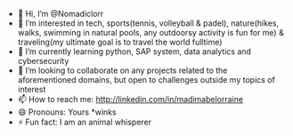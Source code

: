 - 👋 Hi, I’m @Nomadiclorr
- 👀 I’m interested in tech, sports(tennis, volleyball & padel), nature(hikes, walks, swimming in natural pools, any outdoorsy activity is fun for me) & traveling(my ultimate goal is to travel the world fulltime)
- 🌱 I’m currently learning python, SAP system, data analytics and cybersecurity
- 💞️ I’m looking to collaborate on any projects related to the aforementioned domains, but open to challenges outside my topics of interest
- 📫 How to reach me: http://linkedin.com/in/madimabelorraine
- 😄 Pronouns: Yours *winks
- ⚡ Fun fact: I am an animal whisperer

<!---
Nomadiclorr/Nomadiclorr is a ✨ special ✨ repository because its `README.md` (this file) appears on your GitHub profile.
You can click the Preview link to take a look at your changes.
--->
